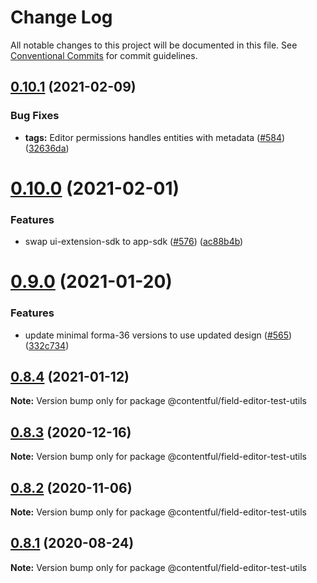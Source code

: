 # Change Log

All notable changes to this project will be documented in this file.
See [Conventional Commits](https://conventionalcommits.org) for commit guidelines.

## [0.10.1](https://github.com/contentful/field-editors/compare/@contentful/field-editor-test-utils@0.10.0...@contentful/field-editor-test-utils@0.10.1) (2021-02-09)


### Bug Fixes

* **tags:** Editor permissions handles entities with metadata ([#584](https://github.com/contentful/field-editors/issues/584)) ([32636da](https://github.com/contentful/field-editors/commit/32636daf05e0ba9abb47eafe9893850db2c6601f))





# [0.10.0](https://github.com/contentful/field-editors/compare/@contentful/field-editor-test-utils@0.9.0...@contentful/field-editor-test-utils@0.10.0) (2021-02-01)


### Features

* swap ui-extension-sdk to app-sdk ([#576](https://github.com/contentful/field-editors/issues/576)) ([ac88b4b](https://github.com/contentful/field-editors/commit/ac88b4bd4573a72f521246fc8fcc873520ca90d4))





# [0.9.0](https://github.com/contentful/field-editors/compare/@contentful/field-editor-test-utils@0.8.4...@contentful/field-editor-test-utils@0.9.0) (2021-01-20)


### Features

* update minimal forma-36 versions to use updated design ([#565](https://github.com/contentful/field-editors/issues/565)) ([332c734](https://github.com/contentful/field-editors/commit/332c734bfaf54f0e9773fcbb460d743b1f5459ec))





## [0.8.4](https://github.com/contentful/field-editors/compare/@contentful/field-editor-test-utils@0.8.3...@contentful/field-editor-test-utils@0.8.4) (2021-01-12)

**Note:** Version bump only for package @contentful/field-editor-test-utils





## [0.8.3](https://github.com/contentful/field-editors/compare/@contentful/field-editor-test-utils@0.8.2...@contentful/field-editor-test-utils@0.8.3) (2020-12-16)

**Note:** Version bump only for package @contentful/field-editor-test-utils





## [0.8.2](https://github.com/contentful/field-editors/compare/@contentful/field-editor-test-utils@0.8.1...@contentful/field-editor-test-utils@0.8.2) (2020-11-06)

**Note:** Version bump only for package @contentful/field-editor-test-utils





## [0.8.1](https://github.com/contentful/field-editors/compare/@contentful/field-editor-test-utils@0.8.0...@contentful/field-editor-test-utils@0.8.1) (2020-08-24)

**Note:** Version bump only for package @contentful/field-editor-test-utils
